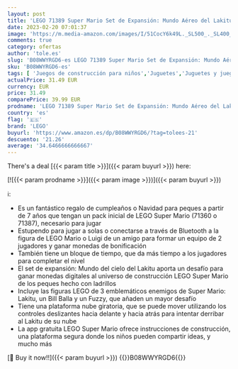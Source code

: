 ```yaml
---
layout: post
title: 'LEGO 71389 Super Mario Set de Expansión: Mundo Aéreo del Lakitu  Juguete de Construcción Coleccionable para Niños'
date: 2023-02-20 07:01:37
image: 'https://m.media-amazon.com/images/I/51CocY6k49L._SL500_._SL400_.jpg'
comments: true
category: ofertas
author: 'tole.es'
slug: 'B08WWYRGD6-es LEGO 71389 Super Mario Set de Expansión: Mundo Aéreo del...'
sku: 'B08WWYRGD6-es'
tags: [ 'Juegos de construcción para niños','Juguetes','Juguetes y juegos','Sets de construcción','lego','🇪🇸', ]
actualPrice: 31.49 EUR
currency: EUR
price: 31.49
comparePrice: 39.99 EUR
prodname: 'LEGO 71389 Super Mario Set de Expansión: Mundo Aéreo del Lakitu  Juguete de Construcción Coleccionable para Niños'
country: 'es'
flag: '🇪🇸'
brand: 'LEGO'
buyurl: 'https://www.amazon.es/dp/B08WWYRGD6/?tag=tolees-21'
descuento: '21.26'
average: '34.6466666666667'
---
```


There's a deal [{{< param title >}}]({{< param buyurl >}})  here:

[![{{< param prodname >}}]({{< param image >}})]({{< param buyurl >}})

ℹ️:

- Es un fantástico regalo de cumpleaños o Navidad para peques a partir de 7 años que tengan un pack inicial de LEGO Super Mario (71360 o 71387), necesario para jugar
- Estupendo para jugar a solas o conectarse a través de Bluetooth a la figura de LEGO Mario o Luigi de un amigo para formar un equipo de 2 jugadores y ganar monedas de bonificación
- También tiene un bloque de tiempo, que da más tiempo a los jugadores para completar el nivel
- El set de expansión: Mundo del cielo del Lakitu aporta un desafío para ganar monedas digitales al universo de construcción LEGO Super Mario de los peques hecho con ladrillos
- Incluye las figuras LEGO de 3 emblemáticos enemigos de Super Mario: Lakitu, un Bill Balla y un Fuzzy, que añaden un mayor desafío
- Tiene una plataforma nube giratoria, que se puede mover utilizando los controles deslizantes hacia delante y hacia atrás para intentar derribar al Lakitu de su nube
- La app gratuita LEGO Super Mario ofrece instrucciones de construcción, una plataforma segura donde los niños pueden compartir ideas, y mucho más

[🛒 Buy it now!!]({{< param buyurl >}})
{{<world>}}B08WWYRGD6{{</world>}}
